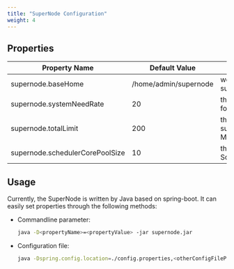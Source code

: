 ```yaml
---
title: "SuperNode Configuration"
weight: 4
---
```


## Properties

Property Name | Default Value | Description
------------- | ------------- | -----------
supernode.baseHome | /home/admin/supernode | working directory of supernode,
supernode.systemNeedRate | 20 | the network rate reserved for system, unit is: MB/s
supernode.totalLimit | 200 | the network rate that supernode can use, unit is: MB/s
supernode.schedulerCorePoolSize | 10 | the core pool size of ScheduledExecutorService

## Usage

Currently, the SuperNode is written by Java based on spring-boot. It can easily set properties through the following methods:

* Commandline parameter:
    ```bash
    java -D<propertyName>=<propertyValue> -jar supernode.jar
    ```
    
* Configuration file:
    ```bash
    java -Dspring.config.location=./config.properties,<otherConfigFilePath> -jar supernode.jar
    ```